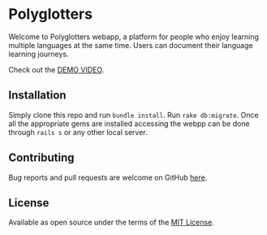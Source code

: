 # Polyglotters

Welcome to Polyglotters webapp, a platform for people who enjoy learning multiple languages at the same time. Users can document their language learning journeys.

Check out the [DEMO VIDEO](https://www.youtube.com/watch?v=tKFqRG8p9e0&t=0s).

## Installation

Simply clone this repo and run `bundle install`.
Run `rake db:migrate`.
Once all the appropriate gems are installed accessing the webpp can be done through `rails s` or any other local server.

## Contributing

Bug reports and pull requests are welcome on GitHub [here](https://github.com/andresanunezt/polyglotters/pulls).

## License

Available as open source under the terms of the [MIT License](https://opensource.org/licenses/MIT).
